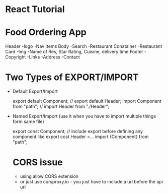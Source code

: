 # React Tutorial




# Food Ordering App

Header
  -logo
  -Nav Items
Body
  -Search
  -Restaurant Conatainer
     -Restaurant Card
      -Img
      -Name of Res, Star Rating, Cuisine, delivery time 
Footer
  -Copyright
  -Links
  -Address
  -Contact


# Two Types of EXPORT/IMPORT

- Default Export/Import

  export default Component;   // export default Header;
  import Component from "path"; // import Header from "./Header";

- Named Export/Import (use it when you have to import multiple things form same file)

  export const Component;   // include export before defining any component like export cost Header =...
  import {Component} from "path";

  # CORS issue
  - using allow CORS extension
  - or just use corsproxy.io - you just have to include a url before the api url